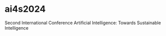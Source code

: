 # ai4s2024
 Second International Conference Artificial Intelligence: Towards Sustainable Intelligence
